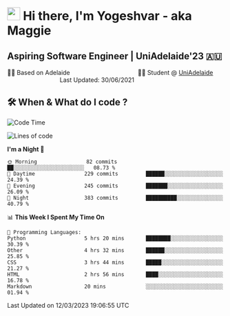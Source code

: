 <h1><img src="https://emojis.slackmojis.com/emojis/images/1531849430/4246/blob-sunglasses.gif?1531849430" width="30"/> Hi there, I'm Yogeshvar - aka Maggie</h1>

## Aspiring Software Engineer | UniAdelaide'23 🇦🇺  
🏂🏻  Based on Adelaide &nbsp;&nbsp;&nbsp;&nbsp;&nbsp;&nbsp;&nbsp;&nbsp;&nbsp;&nbsp;&nbsp;&nbsp;&nbsp;&nbsp;&nbsp;&nbsp;&nbsp;&nbsp;&nbsp;&nbsp;&nbsp;&nbsp;&nbsp;&nbsp;&nbsp;&nbsp;&nbsp;&nbsp;&nbsp;&nbsp;&nbsp;&nbsp;&nbsp;&nbsp;&nbsp;&nbsp;&nbsp;&nbsp;&nbsp;👨‍💻 Student @ [UniAdelaide](https://www.adelaide.edu.au)   &nbsp;&nbsp;&nbsp;&nbsp;&nbsp;&nbsp;&nbsp;&nbsp;&nbsp;&nbsp;&nbsp;&nbsp;&nbsp;&nbsp;&nbsp;&nbsp;&nbsp;&nbsp;&nbsp;&nbsp;&nbsp;&nbsp;&nbsp;&nbsp;&nbsp;&nbsp;&nbsp;&nbsp;&nbsp;&nbsp;&nbsp;Last Updated: 30/06/2021

## 🛠 When & What do I code ?  

<!--START_SECTION:waka-->
![Code Time](http://img.shields.io/badge/Code%20Time-1%2C991%20hrs%201%20min-blue)

![Lines of code](https://img.shields.io/badge/From%20Hello%20World%20I%27ve%20Written-3.5%20million%20lines%20of%20code-blue)

**I'm a Night 🦉** 

```text
🌞 Morning                82 commits          ██░░░░░░░░░░░░░░░░░░░░░░░   08.73 % 
🌆 Daytime                229 commits         ██████░░░░░░░░░░░░░░░░░░░   24.39 % 
🌃 Evening                245 commits         ███████░░░░░░░░░░░░░░░░░░   26.09 % 
🌙 Night                  383 commits         ██████████░░░░░░░░░░░░░░░   40.79 % 
```


📊 **This Week I Spent My Time On** 

```text
💬 Programming Languages: 
Python                   5 hrs 20 mins       ████████░░░░░░░░░░░░░░░░░   30.39 % 
Other                    4 hrs 32 mins       ██████░░░░░░░░░░░░░░░░░░░   25.85 % 
CSS                      3 hrs 44 mins       █████░░░░░░░░░░░░░░░░░░░░   21.27 % 
HTML                     2 hrs 56 mins       ████░░░░░░░░░░░░░░░░░░░░░   16.78 % 
Markdown                 20 mins             ░░░░░░░░░░░░░░░░░░░░░░░░░   01.94 % 
```


 Last Updated on 12/03/2023 19:06:55 UTC
<!--END_SECTION:waka-->
